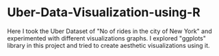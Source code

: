 # Uber-Data-Visualization-using-R
Here I took the Uber Dataset of "No of rides in the city of New York" and experimented with different visualizations graphs. I explored "ggplots" library in this project and tried to create aesthetic visualizations using it.
